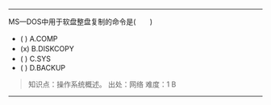 ---
MS—DOS中用于软盘整盘复制的命令是(　　)
- ( ) A.COMP　 
- (x) B.DISKCOPY　　 
- ( ) C.SYS　　 
- ( ) D.BACKUP

> 知识点：操作系统概述。
> 出处：网络
> 难度：1
> B

---